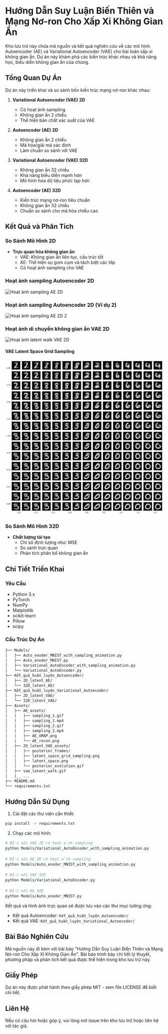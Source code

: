 # Hướng Dẫn Suy Luận Biến Thiên và Mạng Nơ-ron Cho Xấp Xỉ Không Gian Ẩn

Kho lưu trữ này chứa mã nguồn và kết quả nghiên cứu về các mô hình Autoencoder (AE) và Variational Autoencoder (VAE) cho bài toán xấp xỉ không gian ẩn. Dự án này khám phá các kiến trúc khác nhau và khả năng học, biểu diễn không gian ẩn của chúng.

## Tổng Quan Dự Án

Dự án này triển khai và so sánh bốn kiến trúc mạng nơ-ron khác nhau:

1. **Variational Autoencoder (VAE) 2D**
   - Có hoạt ảnh sampling
   - Không gian ẩn 2 chiều
   - Thể hiện bản chất xác suất của VAE

2. **Autoencoder (AE) 2D**
   - Không gian ẩn 2 chiều
   - Mã hóa/giải mã xác định
   - Làm chuẩn so sánh với VAE

3. **Variational Autoencoder (VAE) 32D**
   - Không gian ẩn 32 chiều
   - Khả năng biểu diễn mạnh hơn
   - Mô hình hóa dữ liệu phức tạp hơn

4. **Autoencoder (AE) 32D**
   - Kiến trúc mạng nơ-ron tiêu chuẩn
   - Không gian ẩn 32 chiều
   - Chuẩn so sánh cho mã hóa chiều cao

## Kết Quả và Phân Tích

### So Sánh Mô Hình 2D
- **Trực quan hóa không gian ẩn**
  - VAE: Không gian ẩn liên tục, cấu trúc tốt
  - AE: Thể hiện sự gom cụm và tách biệt các lớp
  - Có hoạt ảnh sampling cho VAE

### Hoạt ảnh sampling Autoencoder 2D
![Hoạt ảnh sampling AE 2D](Assets/AE_assets/sampling_1.gif)

### Hoạt ảnh sampling Autoencoder 2D (Ví dụ 2)
![Hoạt ảnh sampling AE 2D 2](Assets/AE_assets/sampling_2.gif)

### Hoạt ảnh di chuyển không gian ẩn VAE 2D
![Hoạt ảnh latent walk VAE 2D](Assets/vae_latent_walk.gif)

#### VAE Latent Space Grid Sampling
![VAE Latent Space Grid Sampling](Assets/2D_latent_VAE_assets/latent_space_grid_sampling.png)

### So Sánh Mô Hình 32D
- **Chất lượng tái tạo**
  - Chỉ số định lượng như: MSE
  - So sánh trực quan
  - Phân tích phân bố không gian ẩn

## Chi Tiết Triển Khai

### Yêu Cầu
- Python 3.x
- PyTorch
- NumPy
- Matplotlib
- scikit-learn
- Pillow
- scipy

### Cấu Trúc Dự Án
```
├── Models/
│   ├── Auto_enoder_MNIST_with_sampling_animation.py
│   ├── Auto_enoder_MNIST.py
│   ├── Variational_AutoEncoder_with_sampling_animation.py
│   └── Variational_AutoEncoder.py
├── Kết_quả_huấn_luyện_Autoencoder/
│   ├── 2D_latent_AE/
│   └── 32D_latent_AE/
├── Kết_quả_huấn_luyện_Variational_Autoecoder/
│   ├── 2D_latent_VAE/
│   └── 32D_latent_VAE/
├── Assets/
│   ├── AE_assets/
│   |   ├── sampling_1.gif
│   |   ├── sampling_1.mp4
│   |   ├── sampling_2.gif
│   |   ├── sampling_2.mp4
│   |   ├── AE_UMAP.png
│   |   └── AE_recon.png
│   ├── 2D_latent_VAE_assets/
│   │   ├── posterior_frames/
│   │   ├── latent_space_grid_sampling.png
│   │   ├── latent_space.png
│   │   └── posterior_evolution.gif
│   ├── vae_latent_walk.gif
|   |__ ...
├── README.md
└── requirements.txt
```

## Hướng Dẫn Sử Dụng

1. Cài đặt các thư viện cần thiết:
```bash
pip install -r requirements.txt
```

2. Chạy các mô hình:
```bash
# Đối với VAE 2D có hoạt ảnh sampling
python Models/Variational_AutoEncoder_with_sampling_animation.py

# Đối với AE 2D có hoạt ảnh sampling
python Models/Auto_enoder_MNIST_with_sampling_animation.py

# Đối với VAE 32D
python Models/Variational_AutoEncoder.py

# Đối với AE 32D
python Models/Auto_enoder_MNIST.py
```

Kết quả và hình ảnh trực quan sẽ được lưu vào các thư mục tương ứng:
- Kết quả Autoencoder: `Kết_quả_huấn_luyện_Autoencoder/`
- Kết quả VAE: `Kết_quả_huấn_luyện_Variational_Autoecoder/`

## Bài Báo Nghiên Cứu

Mã nguồn này đi kèm với bài báo "Hướng Dẫn Suy Luận Biến Thiên và Mạng Nơ-ron Cho Xấp Xỉ Không Gian Ẩn". Bài báo trình bày chi tiết lý thuyết, phương pháp và phân tích kết quả được thể hiện trong kho lưu trữ này.

## Giấy Phép

Dự án này được phát hành theo giấy phép MIT - xem file LICENSE để biết chi tiết.

## Liên Hệ

Nếu có câu hỏi hoặc góp ý, vui lòng mở issue trên kho lưu trữ hoặc liên hệ với tác giả.
